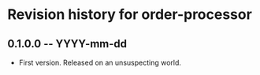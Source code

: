 # Revision history for order-processor

## 0.1.0.0 -- YYYY-mm-dd

* First version. Released on an unsuspecting world.
